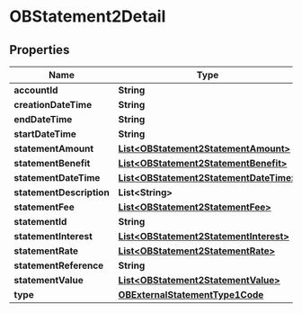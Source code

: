 
# OBStatement2Detail

## Properties
Name | Type | Description | Notes
------------ | ------------- | ------------- | -------------
**accountId** | **String** |  | 
**creationDateTime** | **String** |  | 
**endDateTime** | **String** |  | 
**startDateTime** | **String** |  | 
**statementAmount** | [**List&lt;OBStatement2StatementAmount&gt;**](OBStatement2StatementAmount.md) |  |  [optional]
**statementBenefit** | [**List&lt;OBStatement2StatementBenefit&gt;**](OBStatement2StatementBenefit.md) |  |  [optional]
**statementDateTime** | [**List&lt;OBStatement2StatementDateTime&gt;**](OBStatement2StatementDateTime.md) |  |  [optional]
**statementDescription** | **List&lt;String&gt;** |  |  [optional]
**statementFee** | [**List&lt;OBStatement2StatementFee&gt;**](OBStatement2StatementFee.md) |  |  [optional]
**statementId** | **String** |  |  [optional]
**statementInterest** | [**List&lt;OBStatement2StatementInterest&gt;**](OBStatement2StatementInterest.md) |  |  [optional]
**statementRate** | [**List&lt;OBStatement2StatementRate&gt;**](OBStatement2StatementRate.md) |  |  [optional]
**statementReference** | **String** |  |  [optional]
**statementValue** | [**List&lt;OBStatement2StatementValue&gt;**](OBStatement2StatementValue.md) |  |  [optional]
**type** | [**OBExternalStatementType1Code**](OBExternalStatementType1Code.md) |  | 




